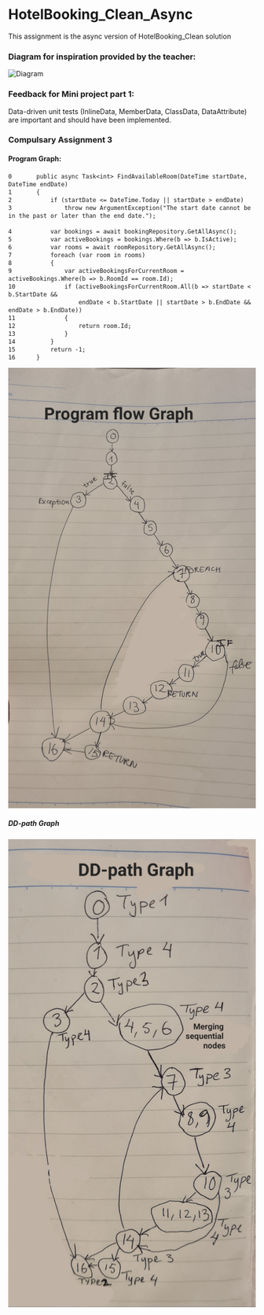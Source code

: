 # HotelBooking_Clean_Async
 This assignment is the async version of HotelBooking_Clean solution

 ### Diagram for inspiration provided by the teacher:
 ![Diagram](docs/diagram.png)


 ### Feedback for Mini project part 1: 
 Data-driven unit tests (InlineData, MemberData, ClassData, DataAttribute) are important and should have been implemented. 


 ### Compulsary Assignment 3
 #### Program Graph: 
````
0       public async Task<int> FindAvailableRoom(DateTime startDate, DateTime endDate)
1       {
2           if (startDate <= DateTime.Today || startDate > endDate)
3               throw new ArgumentException("The start date cannot be in the past or later than the end date.");

4           var bookings = await bookingRepository.GetAllAsync();
5           var activeBookings = bookings.Where(b => b.IsActive);
6           var rooms = await roomRepository.GetAllAsync();
7           foreach (var room in rooms)
8           {
9               var activeBookingsForCurrentRoom = activeBookings.Where(b => b.RoomId == room.Id);
10              if (activeBookingsForCurrentRoom.All(b => startDate < b.StartDate &&
                    endDate < b.StartDate || startDate > b.EndDate && endDate > b.EndDate))
11              {
12                  return room.Id;
13              }
14          }
15          return -1;
16      }
````

![Diagram](docs/program_graph_FindAvailableRooms.jpg)

##### DD-path Graph
![Diagram](docs/dd_path_graph_FindAvailableRooms.jpg)
